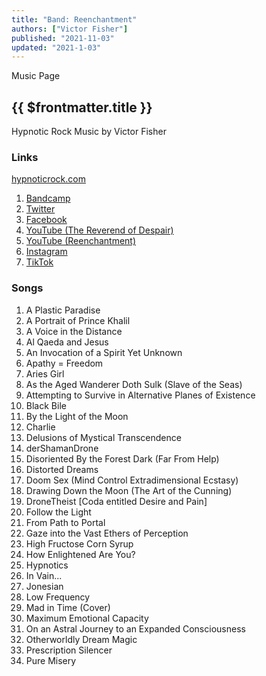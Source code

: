 ```yaml
---
title: "Band: Reenchantment"
authors: ["Victor Fisher"]
published: "2021-11-03"
updated: "2021-1-03"
---
```


<g-link to="/music">Music Page</g-link>

## {{ $frontmatter.title }}

Hypnotic Rock Music by Victor Fisher

### Links

<a href="http://hypnoticrock.com">hypnoticrock.com</a>

1. <a href="https://reenchantment.bandcamp.com">Bandcamp</a>
2. <a href="https://twitter.com/hypnoticrock">Twitter</a>
3. <a href="https://www.facebook.com/hypnoticrock">Facebook</a>
4. <a href="https://www.youtube.com/user/reverendofdespair">YouTube (The Reverend of Despair)</a>
5. <a href="https://www.youtube.com/channel/UCUty3MJPa-JrdNLJtiSxttA">YouTube (Reenchantment)</a>
6. <a href="https://www.instagram.com/hypnoticrock">Instagram</a>
7. <a href="https://www.tiktok.com/@hypnoticrock">TikTok</a>
<!-- * Snapchat -->

### Songs
1. <g-link to="/song/a-plastic-paradise">A Plastic Paradise</g-link>
2. <g-link to="/song/a-portrait-of-prince-khalil">A Portrait of Prince Khalil</g-link>
3. <g-link to="/song/a-voice-in-the-distance">A Voice in the Distance</g-link>
4. <g-link to="/song/al-qaeda-and-jesus">Al Qaeda and Jesus</g-link>
5. <g-link to="/song/an-invocation-of-a-spirit-yet-unknown">An Invocation of a Spirit Yet Unknown</g-link>
6. <g-link to="/song/apathy-equals-freedom">Apathy = Freedom</g-link>
7. <g-link to="/song/aries-girl">Aries Girl</g-link>
8. <g-link to="/song/as-the-aged-wanderer-doth-sulk-slave-of-the-seas">As the Aged Wanderer Doth Sulk (Slave of the Seas)</g-link>
9. <g-link to="/song/attempting-to-survive-in-alternative-planes-of-existence">Attempting to Survive in Alternative Planes of Existence</g-link>
10. <g-link to="/song/black-bile">Black Bile</g-link>
11. <g-link to="/song/by-the-light-of-the-moon">By the Light of the Moon</g-link>
12. <g-link to="/song/charlie">Charlie</g-link>
13. <g-link to="/song/delusions-of-mystical-transcendence">Delusions of Mystical Transcendence</g-link>
14. <g-link to="/song/der-shaman-drone">derShamanDrone</g-link>
15. <g-link to="/song/disoriented-by-the-forest-dark-far-from-help">Disoriented By the Forest Dark (Far From Help)</g-link>
16. <g-link to="/song/distorted-dreams">Distorted Dreams</g-link>
17. <g-link to="/song/doom-sex-mind-control-extradimensional-ecstasy">Doom Sex (Mind Control Extradimensional Ecstasy)</g-link>
18. <g-link to="/song/drawing-down-the-moon-the-art-of-the-cunning">Drawing Down the Moon (The Art of the Cunning)</g-link>
19. <g-link to="/song/drone-theist-coda-entitled-desire-and-pain">DroneTheist [Coda entitled Desire and Pain]</g-link>
20. <g-link to="/song/follow-the-light">Follow the Light</g-link>
21. <g-link to="/song/from-path-to-portal">From Path to Portal</g-link>
22. <g-link to="/song/gaze-into-the-vast-ethers-of-perception">Gaze into the Vast Ethers of Perception</g-link>
23. <g-link to="/song/high-fructose-corn-syrup">High Fructose Corn Syrup</g-link>
24. <g-link to="/song/how-enlightened-are-you">How Enlightened Are You?</g-link>
25. <g-link to="/song/hypnotics">Hypnotics</g-link>
26. <g-link to="/song/in-vain">In Vain...</g-link>
27. <g-link to="/song/jonesian">Jonesian</g-link>
28. <g-link to="/song/low-frequency">Low Frequency</g-link>
29. <g-link to="/song/mad-in-time-cover">Mad in Time (Cover)</g-link>
30. <g-link to="/song/maximum-emotional-capacity">Maximum Emotional Capacity</g-link>
31. <g-link to="/song/on-an-astral-journey-to-an-expanded-consciousness">On an Astral Journey to an Expanded Consciousness</g-link>
32. <g-link to="/song/otherworldly-dream-magic">Otherworldly Dream Magic</g-link>
33. <g-link to="/song/prescription-silencer">Prescription Silencer</g-link>
34. <g-link to="/song/pure-misery">Pure Misery</g-link>
